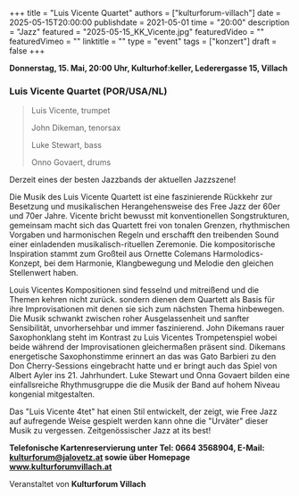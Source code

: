 +++
title = "Luis Vicente Quartet"
authors = ["kulturforum-villach"]
date = 2025-05-15T20:00:00
publishdate = 2021-05-01
time = "20:00"
description = "Jazz"
featured = "2025-05-15_KK_Vicente.jpg"
featuredVideo = ""
featuredVimeo = ""
linktitle = ""
type = "event"
tags = ["konzert"]
draft = false
+++

**Donnerstag, 15. Mai, 20:00 Uhr, Kulturhof:keller, Lederergasse 15, Villach**

### Luis Vicente Quartet \(POR/USA/NL\)

>Luis Vicente, trumpet
>
>John Dikeman, tenorsax
>
>Luke Stewart, bass
>
>Onno Govaert, drums

Derzeit eines der besten Jazzbands der aktuellen Jazzszene!

Die Musik des Luis Vicente Quartett ist eine faszinierende Rückkehr zur Besetzung und musikalischen Herangehensweise des Free Jazz der 60er und 70er Jahre. Vicente bricht bewusst mit konventionellen Songstrukturen, gemeinsam macht sich das Quartett frei von tonalen Grenzen, rhythmischen Vorgaben und harmonischen Regeln und erschafft den treibenden Sound einer einladenden musikalisch-rituellen Zeremonie. Die kompositorische Inspiration stammt zum Großteil aus Ornette Colemans Harmolodics-Konzept, bei dem Harmonie, Klangbewegung und Melodie den gleichen Stellenwert haben.

Louis Vicentes Kompositionen sind fesselnd und mitreißend und die Themen kehren nicht zurück. sondern dienen dem Quartett als Basis für ihre Improvisationen mit denen sie sich zum nächsten Thema hinbewegen. Die Musik schwankt zwischen roher Ausgelassenheit und sanfter Sensibilität, unvorhersehbar und immer faszinierend. John Dikemans rauer Saxophonklang steht im Kontrast zu Luis Vicentes Trompetenspiel wobei beide während der Improvisationen gleichermaßen präsent sind. Dikemans energetische Saxophonstimme erinnert an das was Gato Barbieri zu den Don Cherry-Sessions eingebracht hatte und er bringt auch das Spiel von Albert Ayler ins 21. Jahrhundert. Luke Stewart und Onna Govaert bilden eine einfallsreiche Rhythmusgruppe die die Musik der Band auf hohem Niveau kongenial mitgestalten.

Das "Luis Vicente 4tet" hat einen Stil entwickelt, der zeigt, wie Free Jazz auf aufregende Weise gespielt werden kann ohne die "Urväter" dieser Musik zu vergessen.
Zeitgenössischer Jazz at its best!

 
**Telefonische Kartenreservierung unter Tel: 0664 3568904, E-Mail: kulturforum@jalovetz.at sowie über Homepage www.kulturforumvillach.at**

Veranstaltet von **Kulturforum Villach**
